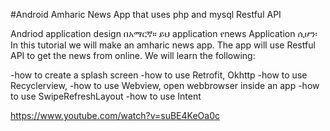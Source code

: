 #Android Amharic News App that uses php and mysql Restful API 

Andriod application design በአማርኛ። ይህ application የnews Application ሲሆን፡ In this tutorial we will make an amharic news app. 
The app will use Restful API to get the news from online. We will learn the following: 

-how to create a splash screen 
-how to use Retrofit, Okhttp 
-how to use Recyclerview,
 -how to use Webview, open webbrowser inside an app 
 -how to use SwipeRefreshLayout 
 -how to use Intent
 
 
 https://www.youtube.com/watch?v=suBE4KeOa0c

